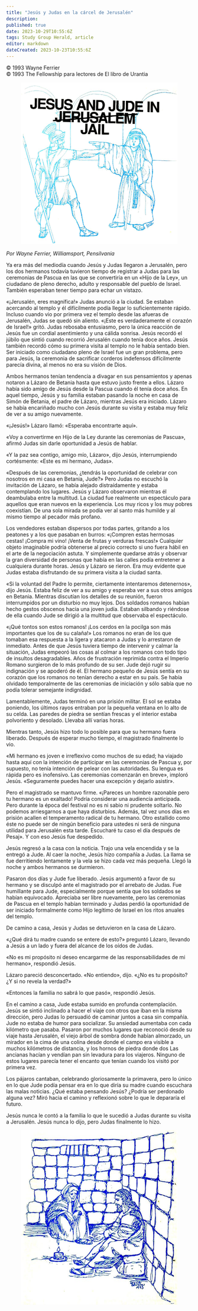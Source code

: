 ```yaml
---
title: "Jesús y Judas en la cárcel de Jerusalén"
description: 
published: true
date: 2023-10-29T10:55:6Z
tags: Study Group Herald, article
editor: markdown
dateCreated: 2023-10-23T10:55:6Z
---
```


<p class="v-card v-sheet theme--light grey lighten-3 px-2">© 1993 Wayne Ferrier<br>© 1993 The Fellowship para lectores de El libro de Urantia</p>


<figure id="Figure_1" class="image urantiapedia">
<img src="/image/article/Study_Group_Herald/Jesus_Judas.jpg">
</figure>

_Por Wayne Ferrier, Williamsport, Pensilvania_

Ya era más del mediodía cuando Jesús y Judas llegaron a Jerusalén, pero los dos hermanos todavía tuvieron tiempo de registrar a Judas para las ceremonias de Pascua en las que se convertiría en un «Hijo de la Ley», un ciudadano de pleno derecho, adulto y responsable del pueblo de Israel. También esperaban tener tiempo para echar un vistazo.

«¡Jerusalén, eres magnífica!» Judas anunció a la ciudad. Se estaban acercando al templo y él difícilmente podía llegar lo suficientemente rápido. Incluso cuando vio por primera vez el templo desde las afueras de Jerusalén, Judas se quedó sin aliento. «¡Este es verdaderamente el corazón de Israel!» gritó. Judas rebosaba entusiasmo, pero la única reacción de Jesús fue un cordial asentimiento y una cálida sonrisa. Jesús recordó el júbilo que sintió cuando recorrió Jerusalén cuando tenía doce años. Jesús también recordó cómo su primera visita al templo no le había sentado bien. Ser iniciado como ciudadano pleno de Israel fue un gran problema, pero para Jesús, la ceremonia de sacrificar corderos indefensos difícilmente parecía divina, al menos no era su visión de Dios.

Ambos hermanos tenían tendencia a divagar en sus pensamientos y apenas notaron a Lázaro de Betania hasta que estuvo justo frente a ellos. Lázaro había sido amigo de Jesús desde la Pascua cuando él tenía doce años. En aquel tiempo, Jesús y su familia estaban pasando la noche en casa de Simón de Betania, el padre de Lázaro, mientras Jesús era iniciado. Lázaro se había encariñado mucho con Jesús durante su visita y estaba muy feliz de ver a su amigo nuevamente.

«¡Jesús!» Lázaro llamó: «Esperaba encontrarte aquí».

«Voy a convertirme en Hijo de la Ley durante las ceremonias de Pascua», afirmó Judas sin darle oportunidad a Jesús de hablar.

«Y la paz sea contigo, amigo mío, Lázaro», dijo Jesús, interrumpiendo cortésmente: «Este es mi hermano, Judas».

«Después de las ceremonias, ¿tendrás la oportunidad de celebrar con nosotros en mi casa en Betania, Jude?» Pero Judas no escuchó la invitación de Lázaro, se había alejado distraídamente y estaba contemplando los lugares. Jesús y Lázaro observaron mientras él deambulaba entre la multitud. La ciudad fue realmente un espectáculo para aquellos que eran nuevos en la experiencia. Los muy ricos y los muy pobres coexistían. De una sola mirada se podía ver al santo más humilde y al mismo tiempo al pecador más profano.

Los vendedores estaban dispersos por todas partes, gritando a los peatones y a los que pasaban en burros: «¡Compren estas hermosas cestas! ¡Compra mi vino! ¡Venta de frutas y verduras frescas!» Cualquier objeto imaginable podría obtenerse al precio correcto si uno fuera hábil en el arte de la negociación astuta. Y simplemente quedarse atrás y observar la gran diversidad de personas que había en las calles podía entretener a cualquiera durante horas. Jesús y Lázaro se rieron. Era muy evidente que Judas estaba disfrutando de su primera visita a la ciudad santa.

«Si la voluntad del Padre lo permite, ciertamente intentaremos detenernos», dijo Jesús. Estaba feliz de ver a su amigo y esperaba ver a sus otros amigos en Betania. Mientras discutían los detalles de su reunión, fueron interrumpidos por un disturbio no muy lejos. Dos soldados romanos habían hecho gestos obscenos hacia una joven judía. Estaban silbando y riéndose de ella cuando Jude se dirigió a la multitud que observaba el espectáculo.

«¡Qué tontos son estos romanos! ¡Los cerdos en la pocilga son más importantes que los de su calaña!» Los romanos no eran de los que tomaban esa respuesta a la ligera y atacaron a Judas y lo arrestaron de inmediato. Antes de que Jesús tuviera tiempo de intervenir y calmar la situación, Judas empeoró las cosas al colmar a los romanos con todo tipo de insultos desagradables. Años de frustración reprimida contra el Imperio Romano surgieron de lo más profundo de su ser. Jude dejó rugir su indignación y se apoderó de él. El hermano pequeño de Jesús sentía en su corazón que los romanos no tenían derecho a estar en su país. Se había olvidado temporalmente de las ceremonias de iniciación y sólo sabía que no podía tolerar semejante indignidad.

Lamentablemente, Judas terminó en una prisión militar. El sol se estaba poniendo, los últimos rayos entraban por la pequeña ventana en lo alto de su celda. Las paredes de piedra se sentían frescas y el interior estaba polvoriento y desolado. Llevaba allí varias horas.

Mientras tanto, Jesús hizo todo lo posible para que su hermano fuera liberado. Después de esperar mucho tiempo, el magistrado finalmente lo vio.

«Mi hermano es joven e irreflexivo como muchos de su edad; ha viajado hasta aquí con la intención de participar en las ceremonias de Pascua y, por supuesto, no tenía intención de pelear con las autoridades. Su lengua es rápida pero es inofensivo. Las ceremonias comenzarán en breve», imploró Jesús. «Seguramente puedes hacer una excepción y dejarlo asistir».

Pero el magistrado se mantuvo firme. «¡Pareces un hombre razonable pero tu hermano es un exaltado! Podría considerar una audiencia anticipada. Pero durante la época del festival no es ni sabio ni prudente soltarlo. No podemos arriesgarnos a que haya disturbios. Además, tal vez unos días en prisión acallen el temperamento radical de tu hermano. Otro estallido como éste no puede ser de ningún beneficio para ustedes ni será de ninguna utilidad para Jerusalén esta tarde. Escucharé tu caso el día después de Pesaj». Y con eso Jesús fue despedido.

Jesús regresó a la casa con la noticia. Trajo una vela encendida y se la entregó a Jude. Al caer la noche, Jesús hizo compañía a Judas. La llama se fue derritiendo lentamente y la vela se hizo cada vez más pequeña. Llegó la noche y ambos hermanos se durmieron.

Pasaron dos días y Jude fue liberado. Jesús argumentó a favor de su hermano y se disculpó ante el magistrado por el arrebato de Judas. Fue humillante para Jude, especialmente porque sentía que los soldados se habían equivocado. Apreciaba ser libre nuevamente, pero las ceremonias de Pascua en el templo habían terminado y Judas perdió la oportunidad de ser iniciado formalmente como Hijo legítimo de Israel en los ritos anuales del templo.

De camino a casa, Jesús y Judas se detuvieron en la casa de Lázaro.

«¿Qué dirá tu madre cuando se entere de esto?» preguntó Lázaro, llevando a Jesús a un lado y fuera del alcance de los oídos de Judas.

«No es mi propósito ni deseo encargarme de las responsabilidades de mi hermano», respondió Jesús.

Lázaro pareció desconcertado. «No entiendo», dijo. «¿No es tu propósito? ¿Y si no revela la verdad?»

«Entonces la familia no sabrá lo que pasó», respondió Jesús.

En el camino a casa, Jude estaba sumido en profunda contemplación. Jesús se sintió inclinado a hacer el viaje con otros que iban en la misma dirección, pero Judas lo persuadió de caminar juntos a casa sin compañía. Jude no estaba de humor para socializar. Su ansiedad aumentaba con cada kilómetro que pasaba. Pasaron por muchos lugares que reconoció desde su viaje hasta Jerusalén, el viejo árbol de sombra donde habían almorzado, un mirador en la cima de una colina desde donde el campo era visible a muchos kilómetros de distancia, y los hornos de piedra donde dos Las ancianas hacían y vendían pan sin levadura para los viajeros. Ninguno de estos lugares parecía tener el encanto que tenían cuando los visitó por primera vez.

Los pájaros cantaban, celebrando gloriosamente la primavera, pero lo único en lo que Jude podía pensar era en lo que diría su madre cuando escuchara las malas noticias. ¿Qué estaba pensando Jesús? ¿Podría ser perdonado alguna vez? Miró hacia el camino y reflexionó sobre lo que le depararía el futuro.

Jesús nunca le contó a la familia lo que le sucedió a Judas durante su visita a Jerusalén. Jesús nunca lo dijo, pero Judas finalmente lo hizo.

<figure id="Figure_2" class="image urantiapedia">
<img src="/image/article/Study_Group_Herald/Jesus_Judas2.jpg">
</figure>

